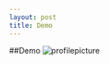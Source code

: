 ```yaml
---
layout: post
title: Demo
---
```


##Demo
![profilepicture]({{site.baseurl}}/images/sleep_at_work.jpg)
